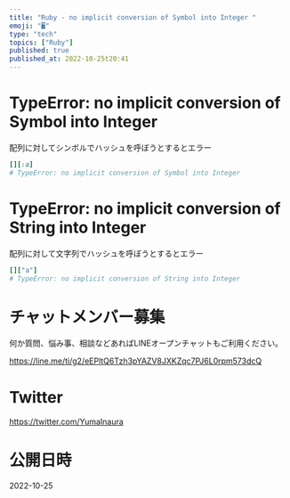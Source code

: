 ```yaml
---
title: "Ruby - no implicit conversion of Symbol into Integer "
emoji: "🖥"
type: "tech"
topics: ["Ruby"]
published: true
published_at: 2022-10-25t20:41
---
```


# TypeError: no implicit conversion of Symbol into Integer

配列に対してシンボルでハッシュを呼ぼうとするとエラー

```rb
[][:a]
# TypeError: no implicit conversion of Symbol into Integer
```

# TypeError: no implicit conversion of String into Integer

配列に対して文字列でハッシュを呼ぼうとするとエラー

```rb
[]["a"]
# TypeError: no implicit conversion of String into Integer
```


# チャットメンバー募集


何か質問、悩み事、相談などあればLINEオープンチャットもご利用ください。

https://line.me/ti/g2/eEPltQ6Tzh3pYAZV8JXKZqc7PJ6L0rpm573dcQ


# Twitter

https://twitter.com/YumaInaura


# 公開日時

2022-10-25
